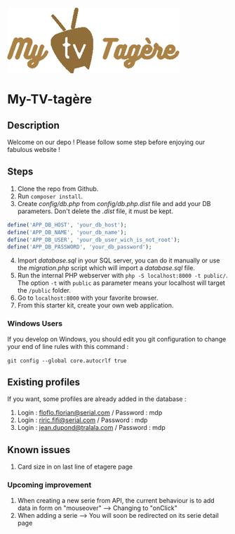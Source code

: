 ![Alt text](/public/assets/images/MY.png?raw=true "My-TV-Tagere") 

# My-TV-tagère

## Description

Welcome on our depo ! Please follow some step before enjoying our fabulous website !

## Steps

1. Clone the repo from Github.
2. Run `composer install`.
3. Create *config/db.php* from *config/db.php.dist* file and add your DB parameters. Don't delete the *.dist* file, it must be kept.

```php
define('APP_DB_HOST', 'your_db_host');
define('APP_DB_NAME', 'your_db_name');
define('APP_DB_USER', 'your_db_user_wich_is_not_root');
define('APP_DB_PASSWORD', 'your_db_password');
```
4. Import *database.sql* in your SQL server, you can do it manually or use the *migration.php* script which will import a *database.sql* file.
5. Run the internal PHP webserver with `php -S localhost:8000 -t public/`. The option `-t` with `public` as parameter means your localhost will target the `/public` folder.
6. Go to `localhost:8000` with your favorite browser.
7. From this starter kit, create your own web application.

### Windows Users

If you develop on Windows, you should edit you git configuration to change your end of line rules with this command :

`git config --global core.autocrlf true`

## Existing profiles
If you want, some profiles are already added in the database :
1. Login : floflo.florian@serial.com / Password : mdp
2. Login : riric.fifi@serial.com / Password : mdp
3. Login : jean.dupond@tralala.com / Password : mdp

## Known issues

1. Card size in on last line of etagere page

### Upcoming improvement

1. When creating a new serie from API, the current behaviour is to add data in form on "mouseover" --> Changing to "onClick"
2. When adding a serie --> You will soon be redirected on its serie detail page
